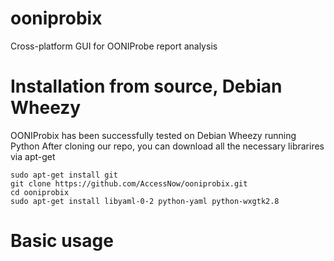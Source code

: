 ooniprobix
==========

Cross-platform GUI for OONIProbe report analysis


Installation from source, Debian Wheezy
=======================================

OONIProbix has been successfully tested on Debian Wheezy running Python 
After cloning our repo, you can download all the necessary librarires via apt-get 

~~~
sudo apt-get install git
git clone https://github.com/AccessNow/ooniprobix.git
cd ooniprobix
sudo apt-get install libyaml-0-2 python-yaml python-wxgtk2.8
~~~


Basic usage
===========

